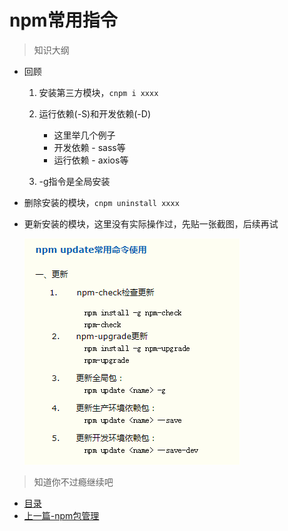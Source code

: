 # npm常用指令

> 知识大纲
* 回顾
    1. 安装第三方模块，`cnpm i xxxx`
    2. 运行依赖(-S)和开发依赖(-D)
        * 这里举几个例子
        * 开发依赖 - sass等
        * 运行依赖 - axios等

    3. -g指令是全局安装
* 删除安装的模块，`cnpm uninstall xxxx` 
* 更新安装的模块，这里没有实际操作过，先贴一张截图，后续再试   

    ![](./images/更新模块.jpg)


> 知道你不过瘾继续吧
* [目录](../../README.md)
* [上一篇-npm包管理](../day-05/npm包管理.md)